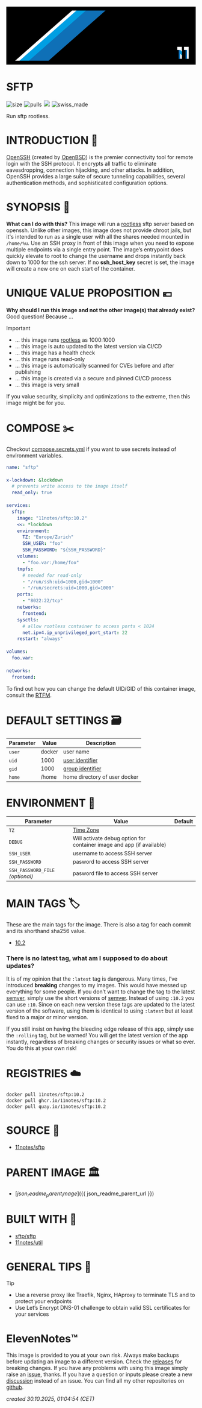 ![banner](https://github.com/11notes/defaults/blob/main/static/img/banner.png?raw=true)

# SFTP
![size](https://img.shields.io/docker/image-size/11notes/sftp/10.2?color=0eb305)![5px](https://github.com/11notes/defaults/blob/main/static/img/transparent5x2px.png?raw=true)![pulls](https://img.shields.io/docker/pulls/11notes/sftp?color=2b75d6)![5px](https://github.com/11notes/defaults/blob/main/static/img/transparent5x2px.png?raw=true)[<img src="https://img.shields.io/github/issues/11notes/docker-sftp?color=7842f5">](https://github.com/11notes/docker-sftp/issues)![5px](https://github.com/11notes/defaults/blob/main/static/img/transparent5x2px.png?raw=true)![swiss_made](https://img.shields.io/badge/Swiss_Made-FFFFFF?labelColor=FF0000&logo=data:image/svg%2bxml;base64,PHN2ZyB2ZXJzaW9uPSIxIiB3aWR0aD0iNTEyIiBoZWlnaHQ9IjUxMiIgdmlld0JveD0iMCAwIDMyIDMyIiB4bWxucz0iaHR0cDovL3d3dy53My5vcmcvMjAwMC9zdmciPgogIDxyZWN0IHdpZHRoPSIzMiIgaGVpZ2h0PSIzMiIgZmlsbD0idHJhbnNwYXJlbnQiLz4KICA8cGF0aCBkPSJtMTMgNmg2djdoN3Y2aC03djdoLTZ2LTdoLTd2LTZoN3oiIGZpbGw9IiNmZmYiLz4KPC9zdmc+)

Run sftp rootless.

# INTRODUCTION 📢

[OpenSSH](https://www.openssh.org/) (created by [OpenBSD](https://www.openbsd.org/)) is the premier connectivity tool for remote login with the SSH protocol. It encrypts all traffic to eliminate eavesdropping, connection hijacking, and other attacks. In addition, OpenSSH provides a large suite of secure tunneling capabilities, several authentication methods, and sophisticated configuration options.

# SYNOPSIS 📖
**What can I do with this?** This image will run a [rootless](https://github.com/11notes/RTFM/blob/main/linux/container/image/rootless.md) sftp server based on openssh. Unlike other images, this image does not provide chroot jails, but it's intended to run as a single user with all the shares needed mounted in ```/home/%u```. Use an SSH proxy in front of this image when you need to expose multiple endpoints via a single entry point. The image’s entrypoint does quickly elevate to root to change the username and drops instantly back down to 1000 for the ssh server. If no **ssh_host_key** secret is set, the image will create a new one on each start of the container.

# UNIQUE VALUE PROPOSITION 💶
**Why should I run this image and not the other image(s) that already exist?** Good question! Because ...

> [!IMPORTANT]
>* ... this image runs [rootless](https://github.com/11notes/RTFM/blob/main/linux/container/image/rootless.md) as 1000:1000
>* ... this image is auto updated to the latest version via CI/CD
>* ... this image has a health check
>* ... this image runs read-only
>* ... this image is automatically scanned for CVEs before and after publishing
>* ... this image is created via a secure and pinned CI/CD process
>* ... this image is very small

If you value security, simplicity and optimizations to the extreme, then this image might be for you.

# COMPOSE ✂️
Checkout [compose.secrets.yml](https://github.com/11notes/docker-sftp/blob/master/compose.secrets.yml) if you want to use secrets instead of environment variables.
```yaml
name: "sftp"

x-lockdown: &lockdown
  # prevents write access to the image itself
  read_only: true

services:
  sftp:
    image: "11notes/sftp:10.2"
    <<: *lockdown
    environment:
      TZ: "Europe/Zurich"
      SSH_USER: "foo"
      SSH_PASSWORD: "${SSH_PASSWORD}"
    volumes:
      - "foo.var:/home/foo"
    tmpfs:
      # needed for read-only
      - "/run/ssh:uid=1000,gid=1000"
      - "/run/secrets:uid=1000,gid=1000"
    ports:
      - "8022:22/tcp"
    networks:
      frontend:
    sysctls:
      # allow rootless container to access ports < 1024
      net.ipv4.ip_unprivileged_port_start: 22
    restart: "always"

volumes:
  foo.var:

networks:
  frontend:
```
To find out how you can change the default UID/GID of this container image, consult the [RTFM](https://github.com/11notes/RTFM/blob/main/linux/container/image/11notes/how-to.changeUIDGID.md#change-uidgid-the-correct-way).

# DEFAULT SETTINGS 🗃️
| Parameter | Value | Description |
| --- | --- | --- |
| `user` | docker | user name |
| `uid` | 1000 | [user identifier](https://en.wikipedia.org/wiki/User_identifier) |
| `gid` | 1000 | [group identifier](https://en.wikipedia.org/wiki/Group_identifier) |
| `home` | /home | home directory of user docker |

# ENVIRONMENT 📝
| Parameter | Value | Default |
| --- | --- | --- |
| `TZ` | [Time Zone](https://en.wikipedia.org/wiki/List_of_tz_database_time_zones) | |
| `DEBUG` | Will activate debug option for container image and app (if available) | |
| `SSH_USER` | username to access SSH server |  |
| `SSH_PASSWORD` | pasword to access SSH server | |
| `SSH_PASSWORD_FILE` *(optional)* | pasword file to access SSH server | |

# MAIN TAGS 🏷️
These are the main tags for the image. There is also a tag for each commit and its shorthand sha256 value.

* [10.2](https://hub.docker.com/r/11notes/sftp/tags?name=10.2)

### There is no latest tag, what am I supposed to do about updates?
It is of my opinion that the ```:latest``` tag is dangerous. Many times, I’ve introduced **breaking** changes to my images. This would have messed up everything for some people. If you don’t want to change the tag to the latest [semver](https://semver.org/), simply use the short versions of [semver](https://semver.org/). Instead of using ```:10.2``` you can use ```:10```. Since on each new version these tags are updated to the latest version of the software, using them is identical to using ```:latest``` but at least fixed to a major or minor version.

If you still insist on having the bleeding edge release of this app, simply use the ```:rolling``` tag, but be warned! You will get the latest version of the app instantly, regardless of breaking changes or security issues or what so ever. You do this at your own risk!

# REGISTRIES ☁️
```
docker pull 11notes/sftp:10.2
docker pull ghcr.io/11notes/sftp:10.2
docker pull quay.io/11notes/sftp:10.2
```

# SOURCE 💾
* [11notes/sftp](https://github.com/11notes/docker-sftp)

# PARENT IMAGE 🏛️
* [${{ json_readme_parent_image }}](${{ json_readme_parent_url }})

# BUILT WITH 🧰
* [sftp/sftp](https://github.com/sftp/sftp)
* [11notes/util](https://github.com/11notes/docker-util)

# GENERAL TIPS 📌
> [!TIP]
>* Use a reverse proxy like Traefik, Nginx, HAproxy to terminate TLS and to protect your endpoints
>* Use Let’s Encrypt DNS-01 challenge to obtain valid SSL certificates for your services

# ElevenNotes™️
This image is provided to you at your own risk. Always make backups before updating an image to a different version. Check the [releases](https://github.com/11notes/docker-sftp/releases) for breaking changes. If you have any problems with using this image simply raise an [issue](https://github.com/11notes/docker-sftp/issues), thanks. If you have a question or inputs please create a new [discussion](https://github.com/11notes/docker-sftp/discussions) instead of an issue. You can find all my other repositories on [github](https://github.com/11notes?tab=repositories).

*created 30.10.2025, 01:04:54 (CET)*